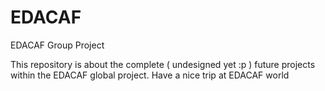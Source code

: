# EDACAF
EDACAF Group Project

This repository is about the complete ( undesigned yet :p ) future projects within the EDACAF global project.
Have a nice trip at EDACAF world
